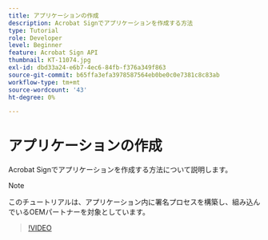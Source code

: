 ```yaml
---
title: アプリケーションの作成
description: Acrobat Signでアプリケーションを作成する方法
type: Tutorial
role: Developer
level: Beginner
feature: Acrobat Sign API
thumbnail: KT-11074.jpg
exl-id: dbd33a24-e6b7-4ec6-84fb-f376a349f863
source-git-commit: b65ffa3efa3978587564eb0be0c0e7381c8c83ab
workflow-type: tm+mt
source-wordcount: '43'
ht-degree: 0%

---
```


# アプリケーションの作成

Acrobat Signでアプリケーションを作成する方法について説明します。

>[!NOTE]
>
>このチュートリアルは、アプリケーション内に署名プロセスを構築し、組み込んでいるOEMパートナーを対象としています。

>[!VIDEO](https://video.tv.adobe.com/v/347348?hidetitle=true)
